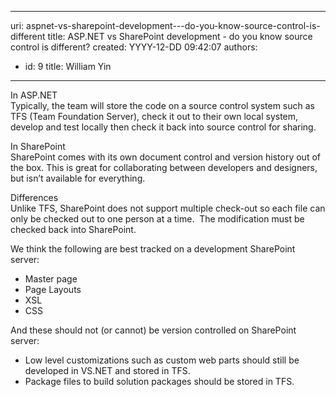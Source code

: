 

---
uri: aspnet-vs-sharepoint-development---do-you-know-source-control-is-different
title: ASP.NET vs SharePoint development - do you know source control is different?
created: YYYY-12-DD 09:42:07
authors:
  - id: 9
    title: William Yin
---




<span class='intro'> 
  <p>In ASP.NET<br>
Typically, the team will store the code on a source control system such as TFS (Team Foundation Server), check it out to their own local system, develop and test locally then check it back into source control for sharing.</p>
<p>In SharePoint<br>
SharePoint comes with its own document control and version history out of the box.&#160;This is great for collaborating between developers and designers, but isn’t available for everything.</p>
<p>Differences<br>
Unlike TFS, SharePoint does not support multiple check-out so each file can only be checked out to one person at a time.&#160; The modification must be checked back into SharePoint. </p>
 </span>


  <p>We think the following are best tracked on a development SharePoint server&#58; </p>
<ul>
    <li>Master page </li>
    <li>Page Layouts </li>
    <li>XSL </li>
    <li>CSS </li>
</ul>
<p>And these should not (or cannot) be version controlled on SharePoint server&#58; </p>
<ul>
    <li>Low level customizations such as custom web parts should still be developed in VS.NET and stored in TFS. </li>
    <li>Package files to build solution packages should be stored in TFS. </li>
</ul>



